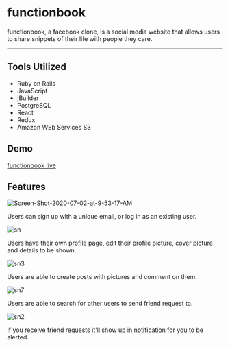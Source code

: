 # functionbook

functionbook, a facebook clone, is a social media website that allows users to share snippets of their life with people they care.
___

## Tools Utilized

* Ruby on Rails
* JavaScript
* jBuilder
* PostgreSQL
* React
* Redux
* Amazon WEb Services S3

## Demo

[functionbook live](functionbook.herokuapp.com)

## Features

<img src="https://i.ibb.co/r71vCYB/Screen-Shot-2020-07-02-at-9-53-17-AM.png" alt="Screen-Shot-2020-07-02-at-9-53-17-AM" border="0">

Users can sign up with a unique email, or log in as an existing user.


<img src="https://i.ibb.co/TT1mP7r/sn.png" alt="sn" border="0">

Users have their own profile page, edit their profile picture, cover picture and details to be shown.


<img src="https://i.ibb.co/D7jQhB1/sn3.png" alt="sn3" border="0">

Users are able to create posts with pictures and comment on them.


<img src="https://i.ibb.co/X2CgDNZ/sn7.png" alt="sn7" border="0">

Users are able to search for other users to send friend request to.


<img src="https://i.ibb.co/dtyf7dm/sn2.png" alt="sn2" border="0">

If you receive friend requests it'll show up in notification for you to be alerted.

